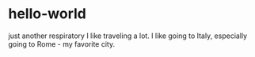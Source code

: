 # hello-world
just another respiratory
I like traveling a lot. I like going to Italy, especially going to Rome - my favorite city.
